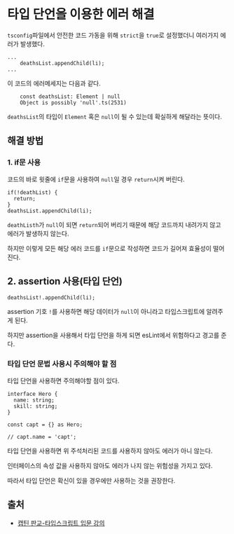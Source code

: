 # 타입 단언을 이용한 에러 해결

`tsconfig`파일에서 안전한 코드 가동을 위해 `strict`을 `true`로 설정했더니 여러가지 에러가 발생했다.

```
...
    deathsList.appendChild(li);
...
```
이 코드의 에러메세지는 다음과 같다.

```
    const deathsList: Element | null
    Object is possibly 'null'.ts(2531)
```
`deathsList`의 타입이 `Element` 혹은 `null`이 될 수 있는데 확실하게 해달라는 뜻이다.

## 해결 방법

### 1. if문 사용
코드의 바로 윗줄에 `if`문을 사용하여 `null`일 경우 `return`시켜 버린다.

```
if(!deathList) {
  return;
}
deathsList.appendChild(li);
```
`deathListh`가 `null`이 되면 `return`되어 버리기 때문에 해당 코드까지 내려가지 않고 에러가 발생하지 않는다.

하지만 이렇게 모든 해당 에러 코드를 `if`문으로 작성하면 코드가 길어져 효율성이 떨어진다.

## 2. assertion 사용(타입 단언)

```
deathsList!.appendChild(li);
```
assertion 기호 `!`를 사용하면 해당 데이터가 `null`이 아니라고 타입스크립트에 알려주게 된다.

하지만 assertion을 사용해서 타입 단언을 하게 되면 esLint에서 위험하다고 경고를 준다.

### 타입 단언 문법 사용시 주의해야 할 점

타입 단언을 사용하면 주의해야할 점이 있다.

```
interface Hero {
  name: string;
  skill: string;
}

const capt = {} as Hero;

// capt.name = 'capt';

```
타입 단언을 사용하면 위 주석처리된 코드를 사용하지 않아도 에러가 아니 않는다.

인터페이스의 속성 값을 사용하지 않아도 에러가 나지 않는 위험성을 가지고 있다.


따라서 타입 단언은 확신이 있을 경우에만 사용하는 것을 권장한다.

## 출처

- [캡틴 판교-타입스크립트 입문 강의](https://www.inflearn.com/course/%ED%83%80%EC%9E%85%EC%8A%A4%ED%81%AC%EB%A6%BD%ED%8A%B8-%EC%9E%85%EB%AC%B8/dashboard)

